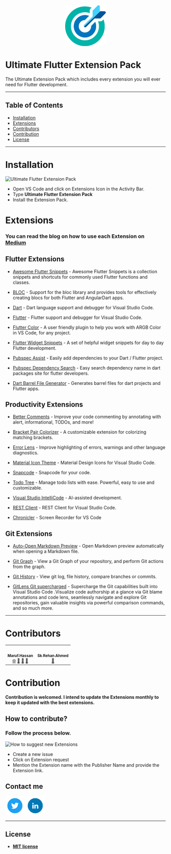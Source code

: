 <div align="center"> <a href="https://github.com/zyllus17/Ultimate-Flutter-Extension-Pack"><img src="images/dartXflutter.png" title="Ultimate Flutter Extension Pack" alt="Ultimate Flutter Extension Pack"></a></div>


# Ultimate Flutter Extension Pack
 The Ultimate Extension Pack which includes every extension you will ever need for Flutter development.

 ---

## Table of Contents

- [Installation](#installation)
- [Extensions](#extensions)
- [Contributors](#contributors)
- [Contribution](#contribution)
- [License](#license)

---

# Installation

![Ultimate Flutter Extension Pack](https://github.com/zyllus17/Ultimate-Flutter-Extension-Pack/blob/master/images/Ultimate%20Extension%20Flutter.gif)

- Open VS Code and click on Extensions Icon in the Activity Bar.
- Type **Ultimate Flutter Extension Pack**
- Install the Extension Pack.


# Extensions

### You can read the blog on how to use each Extension on [Medium](https://medium.com/@maruf.hassan/the-ultimate-vs-code-extensions-for-working-with-flutter-8e75232e6f98)

## Flutter Extensions
* [Awesome Flutter Snippets](https://marketplace.visualstudio.com/items?itemName=Nash.awesome-flutter-snippets) - Awesome Flutter Snippets is a collection snippets and shortcuts for commonly used Flutter functions and classes.

* [BLOC](https://marketplace.visualstudio.com/items?itemName=FelixAngelov.bloc) - Support for the bloc library and provides tools for effectively creating blocs for both Flutter and AngularDart apps.

* [Dart](https://marketplace.visualstudio.com/items?itemName=Dart-Code.dart-code) - Dart language support and debugger for Visual Studio Code.

* [Flutter](https://marketplace.visualstudio.com/items?itemName=Dart-Code.flutter) - Flutter support and debugger for Visual Studio Code.

* [Flutter Color](https://marketplace.visualstudio.com/items?itemName=circlecodesolution.ccs-flutter-color) - A user friendly plugin to help you work with ARGB Color in VS Code, for any project. 

* [Flutter Widget Snippets](https://marketplace.visualstudio.com/items?itemName=alexisvt.flutter-snippets) - A set of helpful widget snippets for day to day Flutter development.

* [Pubspec Assist](https://marketplace.visualstudio.com/items?itemName=jeroen-meijer.pubspec-assist) - Easily add dependencies to your Dart / Flutter project.

* [Pubspec Dependency Search](https://marketplace.visualstudio.com/items?itemName=everettjf.pubspec-dependency-search) - Easy search dependency name in dart packages site for flutter developers.

* [Dart Barrel File Generator](https://marketplace.visualstudio.com/items?itemName=miquelddg.dart-barrel-file-generator&ssr=false#overview) - Generates barrel files for dart projects and Flutter apps.
## Productivity Extensions
* [Better Comments](https://marketplace.visualstudio.com/items?itemName=aaron-bond.better-comments) - Improve your code commenting by annotating with alert, informational, TODOs, and more!

* [Bracket Pair Colorizer](https://marketplace.visualstudio.com/items?itemName=CoenraadS.bracket-pair-colorizer) - A customizable extension for colorizing matching brackets.

* [Error Lens](https://marketplace.visualstudio.com/items?itemName=usernamehw.errorlens) - Improve highlighting of errors, warnings and other language diagnostics.

* [Material Icon Theme](https://marketplace.visualstudio.com/items?itemName=PKief.material-icon-theme) - Material Design Icons for Visual Studio Code.

* [Snapcode](https://marketplace.visualstudio.com/items?itemName=moyu.snapcode) - Snapcode for your code.


* [Todo Tree](https://marketplace.visualstudio.com/items?itemName=gruntfuggly.todo-tree) - Manage todo lists with ease. Powerful, easy to use and customizable.

* [Visual Studio IntelliCode](https://marketplace.visualstudio.com/items?itemName=VisualStudioExptTeam.vscodeintellicode) - AI-assisted development.

* [REST Client](https://marketplace.visualstudio.com/items?itemName=humao.rest-client) - REST Client for Visual Studio Code.

* [Chronicler](https://marketplace.visualstudio.com/items?itemName=arcsine.chronicler) - Screen Recorder for VS Code
## Git Extensions
* [Auto-Open Markdown Preview](https://marketplace.visualstudio.com/items?itemName=hnw.vscode-auto-open-markdown-preview) - Open Markdown preview automatically when opening a Markdown file.
* [Git Graph](https://marketplace.visualstudio.com/items?itemName=mhutchie.git-graph) - View a Git Graph of your repository, and perform Git actions from the graph.

* [Git History](https://marketplace.visualstudio.com/items?itemName=donjayamanne.githistory) - View git log, file history, compare branches or commits.

* [GitLens Git supercharged](https://marketplace.visualstudio.com/items?itemName=eamodio.gitlens) - Supercharge the Git capabilities built into Visual Studio Code .Visualize code authorship at a glance via Git blame annotations and code lens, seamlessly navigate and explore Git repositories, gain valuable insights via powerful comparison commands, and so much more.


---

# Contributors

 <table>
  <tr>
    <td align="center"><a href="https://github.com/zyllus17"><img src="https://avatars3.githubusercontent.com/u/50977126?s=500&u=831029aa1f8c979350367229f98721d9ea6e6ca5&v=4)](https://github.com/zyllus17" width="100px;" alt=""/><br /><sub><b>Maruf Hassan</b></sub></a><br /><a href="#creator" title="Creator">🌐</a> <a href="https://github.com/zyllus17" title="Documentation">📖</a> <a href="https://github.com/zyllus17/Ultimate-Flutter-Extension-Pack/pulls" title="Review Pull Requests">👀</a> <a href="#maintenance-tbenning" title="Maintenance">🚧</a></td>
    </td>
    <td align="center"><a href="https://www.facebook.com/Sk.rehanahmed/"><img src="https://user-images.githubusercontent.com/50977126/100517961-a2cab500-31b4-11eb-9d36-a4bfc20c87a3.png" width="100px;" alt=""/><br /><sub><b>Sk Rehan Ahmed</b></sub></a><br /><a href="#design-tbenning" title="Logo Designing">🎨</a> </td>
    </tr>
    </table>


# Contribution

 **Contribution is welcomed. I intend to update the Extensions monthly to keep it updated with the best extensions.**
 
 ## How to contribute?
 
 ### Follow the process below.


![How to suggest new Extensions](https://github.com/zyllus17/Ultimate-Flutter-Extension-Pack/blob/master/images/Issues.gif)



- Create a new issue 
- Click on Extension request 
- Mention the Extension name with the Publisher Name and provide the Extension link.

## Contact me 

<a href="https://twitter.com/zyllus17"><img src="https://github.com/aritraroy/social-icons/blob/master/twitter-icon.png?raw=true" width="60"></a>
<a href="https://www.linkedin.com/in/maruf-hassan/"><img src="https://github.com/aritraroy/social-icons/blob/master/linkedin-icon.png?raw=true" width="60"></a>

---
## License

- **[MIT license](https://github.com/zyllus17/Ultimate-Flutter-Extension-Pack/blob/master/LICENSE)**



